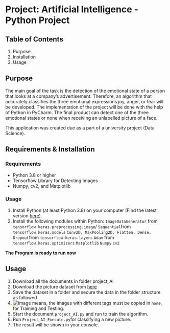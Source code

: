# Project: Artificial Intelligence - Python Project 

## Table of Contents
1. Purpose
2. Installation
3. Usage

## Purpose
The main goal of the task is the detection of the emotional state of a person that looks at a company’s
advertisement. Therefore, an algorithm that accurately classifies the three emotional expressions
joy, anger, or fear will be developed. The implementation of the project will be done with the help of
Python in PyCharm. The final product can detect one of the three emotional states or none when
receiving an unlabelled picture of a face.

This application was created due as a part of a university project (Data Science).

## Requirements & Installation

### Requirements
- Python 3.8 or higher
- Tensorflow Library for Detecting Images
- Numpy, cv2, and Matplotlib

### Usage
1. Install Python (at least Python 3.8) on your computer
(Find the latest version [here](https://www.python.org/downloads/)).
2. Install the following modules within Python:
   ```ImageDataGenerator``` from ```tensorflow.keras.preprocessing.image```/
   ```Sequential```from ```tensorflow.keras.models```
   ```Conv2D, MaxPooling2D, Flatten, Dense, Dropout```from ```tensorflow.keras.layers```
   ```Adam``` from ```tensorflow.keras.optimizers```
   ```Matplotlib```
   ```Numpy```
   ```cv2```

**The Program is ready to run now**

## Usage

1. Download all the documents in folder project_AI
2. Download the picture dataset from [here](https://www.kaggle.com/datasets/msambare/fer2013)
3. Save the dataset in a folder and secure the data in the folder structure as followed
4. ![image](https://github.com/user-attachments/assets/3b11c283-be2d-4b22-ab76-04717c1a4f63) means, the images with different tags must be copied in ```none```, for Training and Testing.
5. Start the document ```project_AI.py``` and run to train the algorithm.
7. Run ```Project_AI_Execute.py```for classifying a new picture.
8. The result will be shown in your console.
